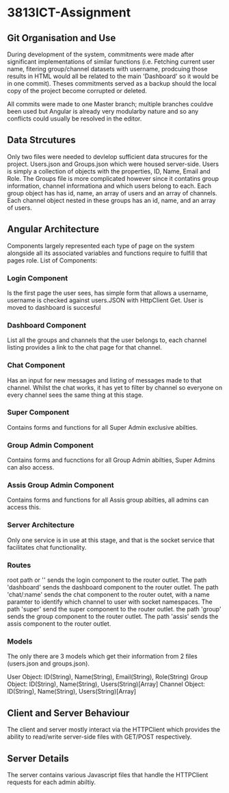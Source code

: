 # 3813ICT-Assignment

## Git Organisation and Use

During development of the system, commitments were made after significant implementations of similar functions (i.e. Fetching current user name, fitering group/channel datasets with username, prodcuing those results in HTML would all be related to the main 'Dashboard' so it would be in one commit). Theses commitments served as a backup should the local copy of the project become corrupted or deleted.

All commits were made to one Master branch; multiple branches couldve been used but Angular is already very modularby nature and so any conflicts could usually be resolved in the editor.

## Data Strcutures

Only two files were needed to devlelop sufficient data strucures for the project. Users.json and Groups.json which were housed server-side. Users is simply a collection of objects with the properties, ID, Name, Email and Role. The Groups file is more complicated however since it contatins group information, channel informationa and which users belong to each. Each group object has has id, name, an array of users and an array of channels. Each channel object nested in these groups has an id, name, and an array of users.

## Angular Architecture

Components largely represented each type of page on the system alongside all its associated variables and functions require to fulfill that pages role. List of Components:

### Login Component
Is the first page the user sees, has simple form that allows a username, username is checked against users.JSON with HttpClient Get. User is moved to dashboard is succesful

### Dashboard Component
List all the groups and channels that the user belongs to, each channel listing provides a link to the chat page for that channel.

### Chat Component
Has an input for new messages and listing of messages made to that channel. Whilst the chat works, it has yet to filter by channel so everyone on every channel sees the same thing at this stage.

### Super Component
Contains forms and functions for all Super Admin exclusive abilties.

### Group Admin Component
Contains forms and fucnctions for all Group Admin abilties, Super Admins can also access.

### Assis Group Admin Component
Contains forms and functions for all Assis group abilties, all admins can access this.

### Server Architecture
Only one service is in use at this stage, and that is the socket service that facilitates chat functionality.

### Routes
root path or '' sends the login component to the router outlet.
The path 'dashboard' sends the dashboard component to the router outlet.
The path 'chat/:name' sends the chat component to the router outet, with a name paramter to identify which channel to user with socket namespaces.
The path 'super'  send the super component to the router outlet.
the path 'group' sends the group component to the router outlet.
The path 'assis' sends the assis component to the router outlet.

### Models
The only there are 3 models which get their information from 2 files (users.json and groups.json).

User Object: ID(String), Name(String), Email(String), Role(String)
Group Object: ID(String), Name(String), Users(String)[Array]
Channel Object: ID(String), Name(String), Users(String)[Array]

## Client and Server Behaviour
The client and server mostly interact via the HTTPClient which provides the ability to read/write server-side files with GET/POST respectively. 

## Server Details
The server contains various Javascript files that handle the HTTPClient requests for each admin abiltiy.

